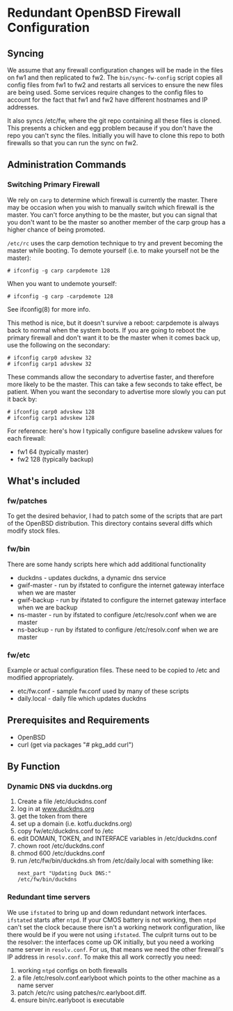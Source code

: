 # Redundant OpenBSD Firewall Configuration

## Syncing

We assume that any firewall configuration changes will be made in the files
on fw1 and then replicated to fw2. The `bin/sync-fw-config` script copies
all config files from fw1 to fw2 and restarts all services to ensure the
new files are being used. Some services require changes to the config
files to account for the fact that fw1 and fw2 have different hostnames
and IP addresses.

It also syncs /etc/fw, where the git repo containing all these files
is cloned. This presents a chicken and egg problem because if you don't
have the repo you can't sync the files. Initially you will have to clone
this repo to both firewalls so that you can run the sync on fw2.

## Administration Commands

### Switching Primary Firewall

We rely on `carp` to determine which firewall is currently the master. There
may be occasion when you wish to manually switch which firewall is the
master. You can't force anything to be the master, but you can signal that
you don't want to be the master so another member of the carp group has a
higher chance of being promoted.

`/etc/rc` uses the carp demotion technique to try and prevent becoming the
master while booting. To demote yourself (i.e. to make yourself not be the
master):

```
# ifconfig -g carp carpdemote 128
```

When you want to undemote yourself:

```
# ifconfig -g carp -carpdemote 128
```

See ifconfig(8) for more info.

This method is nice, but it doesn't survive a reboot: carpdemote is always back
to normal when the system boots. If you are going to reboot the primary firewall
and don't want it to be the master when it comes back up, use the following on
the secondary:

```
# ifconfig carp0 advskew 32
# ifconfig carp1 advskew 32
```

These commands allow the secondary to advertise faster, and therefore more
likely to be the master. This can take a few seconds to take effect, be patient.
When you want the secondary to advertise more slowly you can put it back by:

```
# ifconfig carp0 advskew 128
# ifconfig carp1 advskew 128
```

For reference: here's how I typically configure baseline advskew values for each
firewall:

- fw1 64 (typically master)
- fw2 128 (typically backup)


## What's included

### fw/patches

To get the desired behavior, I had to patch some of the scripts that are
part of the OpenBSD distribution. This directory contains several diffs
which modify stock files.


### fw/bin

There are some handy scripts here which add additional functionality

- duckdns - updates duckdns, a dynamic dns service
- gwif-master - run by ifstated to configure the internet gateway interface when we are master
- gwif-backup - run by ifstated to configure the internet gateway interface when we are backup
- ns-master - run by ifstated to configure /etc/resolv.conf when we are master
- ns-backup - run by ifstated to configure /etc/resolv.conf when we are master

### fw/etc

Example or actual configuration files. These need to be copied to /etc and modified
appropriately.

- etc/fw.conf - sample fw.conf used by many of these scripts
- daily.local - daily file which updates duckdns


## Prerequisites and Requirements

- OpenBSD
- curl (get via packages "# pkg_add curl")


## By Function

### Dynamic DNS via duckdns.org

1. Create a file /etc/duckdns.conf
2. log in at www.duckdns.org
3. get the token from there
4. set up a domain (i.e. kotfu.duckdns.org)
5. copy fw/etc/duckdns.conf to /etc
6. edit DOMAIN, TOKEN, and INTERFACE variables in /etc/duckdns.conf
7. chown root /etc/duckdns.conf
8. chmod 600 /etc/duckdns.conf
9. run /etc/fw/bin/duckdns.sh from /etc/daily.local with something like:
    ```
    next_part "Updating Duck DNS:"
    /etc/fw/bin/duckdns
    ```

### Redundant time servers

We use `ifstated` to bring up and down redundant network interfaces. `ifstated` starts
after `ntpd`. If your CMOS battery is not working, then `ntpd` can't set the clock
because there isn't a working network configuration, like there would be if you were
not using `ifstated`. The culprit turns out to be the resolver: the interfaces come up OK
initially, but you need a working name server in `resolv.conf`. For us, that means we need
the other firewall's IP address in `resolv.conf`. To make this all work correctly you need:

1. working `ntpd` configs on both firewalls
2. a file /etc/resolv.conf.earlyboot which points to the other machine as a name server
3. patch /etc/rc using patches/rc.earlyboot.diff.
4. ensure bin/rc.earlyboot is executable
